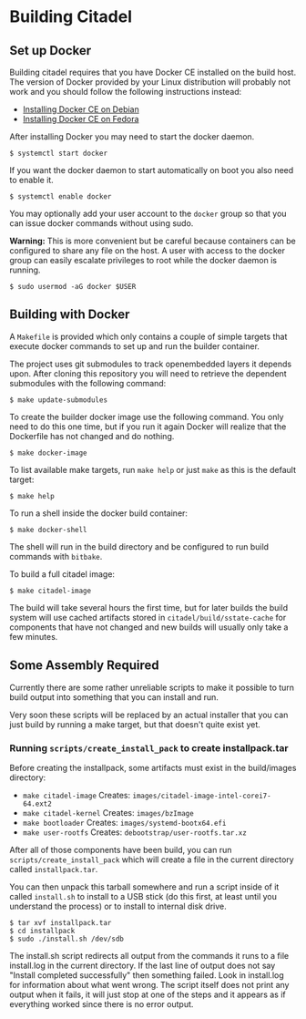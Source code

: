 # Building Citadel

## Set up Docker

Building citadel requires that you have Docker CE installed on the build host.  The version of Docker
provided by your Linux distribution will probably not work and you should follow the following instructions
instead:

  * [Installing Docker CE on Debian](https://docs.docker.com/install/linux/docker-ce/debian/)
  * [Installing Docker CE on Fedora](https://docs.docker.com/install/linux/docker-ce/fedora/)

After installing Docker you may need to start the docker daemon.

    $ systemctl start docker

If you want the docker daemon to start automatically on boot you also need to enable it.

    $ systemctl enable docker

You may optionally add your user account to the `docker` group so that you can issue docker commands without using
sudo.  

**Warning:** This is more convenient but be careful because containers can be configured to share any file on the host. 
A user with access to the docker group can easily escalate privileges to root while the docker daemon is running.

    $ sudo usermod -aG docker $USER

## Building with Docker

A `Makefile` is provided which only contains a couple of simple targets that execute docker commands to set up and run the 
builder container.

The project uses git submodules to track openembedded layers it depends upon.  After cloning this repository you will need to 
retrieve the dependent submodules with the following command:

    $ make update-submodules

To create the builder docker image use the following command.  You only need to do this one time, but if you run it again
Docker will realize that the Dockerfile has not changed and do nothing.

    $ make docker-image

To list available make targets, run `make help` or just `make` as this is the default target:

    $ make help

To run a shell inside the docker build container:

    $ make docker-shell

The shell will run in the build directory and be configured to run build commands with `bitbake`.  

To build a full citadel image:

    $ make citadel-image

The build will take several hours the first time, but for later builds the build system will use cached artifacts stored 
in `citadel/build/sstate-cache` for components that have not changed and new builds will usually only take a few minutes.

## Some Assembly Required

Currently there are some rather unreliable scripts to make it possible to turn build output into something that you can install and run.

Very soon these scripts will be replaced by an actual installer that you can just build by running a make target, but that doesn't quite exist yet.

### Running `scripts/create_install_pack` to create installpack.tar

Before creating the installpack, some artifacts must exist in the build/images directory:

  * `make citadel-image`  Creates: `images/citadel-image-intel-corei7-64.ext2`
  * `make citadel-kernel` Creates: `images/bzImage`
  * `make bootloader`     Creates: `images/systemd-bootx64.efi`
  * `make user-rootfs`    Creates: `debootstrap/user-rootfs.tar.xz`

After all of those components have been build, you can run `scripts/create_install_pack` which will create a file in the current directory called `installpack.tar`.  

You can then unpack this tarball somewhere and run a script inside of it called `install.sh` to install to a USB stick (do this first, at least until you understand the process) or to install to internal disk drive.

    $ tar xvf installpack.tar
    $ cd installpack
    $ sudo ./install.sh /dev/sdb

The install.sh script redirects all output from the commands it runs to a file install.log in the current directory.  If the last line of output does not say "Install completed successfully" then something failed.  Look in install.log for information about what went wrong.  The script itself does not print any output when it fails, it will just stop at one of the steps and it appears as if everything worked since there is no error output.


